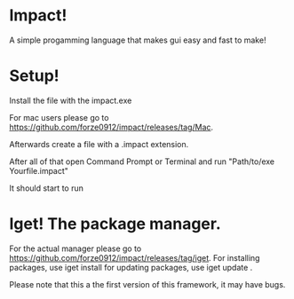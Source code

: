 # Impact!

A simple progamming language that makes gui easy and fast to make!

# Setup!

Install the file with the impact.exe

For mac users please go to https://github.com/forze0912/impact/releases/tag/Mac.

Afterwards create a file with a .impact extension.

After all of that open Command Prompt or Terminal and run "Path/to/exe Yourfile.impact"

It should start to run

# Iget! The package manager.
  For the actual manager please go to https://github.com/forze0912/impact/releases/tag/iget.
  For installing packages, use iget install <github url>
  for updating packages, use iget update <github url> <package name>.

Please note that this a the first version of this framework, it may have bugs.
